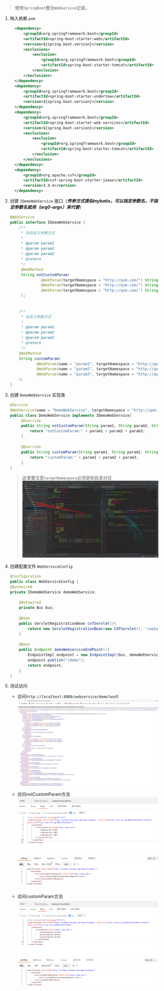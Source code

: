 > 使用`SpringBoot`整合`WebService`记录。

1. 映入依赖 `pom`
   ```xml
     <dependency>
         <groupId>org.springframework.boot</groupId>
         <artifactId>spring-boot-starter-web</artifactId>
         <version>${spring.boot.version}</version>
         <exclusions>
             <exclusion>
                 <groupId>org.springframework.boot</groupId>
                 <artifactId>spring-boot-starter-tomcat</artifactId>
             </exclusion>
         </exclusions>
     </dependency>
     <dependency>
         <groupId>org.springframework.boot</groupId>
         <artifactId>spring-boot-starter-undertow</artifactId>
         <version>${spring.boot.version}</version>
     </dependency>
     <dependency>
         <groupId>org.springframework.boot</groupId>
         <artifactId>spring-boot-starter-web-services</artifactId>
         <version>${spring.boot.version}</version>
         <exclusions>
             <exclusion>
                 <groupId>org.springframework.boot</groupId>
                 <artifactId>spring-boot-starter-tomcat</artifactId>
             </exclusion>
         </exclusions>
     </dependency>
     <dependency>
         <groupId>org.apache.cxf</groupId>
         <artifactId>cxf-spring-boot-starter-jaxws</artifactId>
         <version>3.4.4</version>
     </dependency>
   ```

2. 创建 `IDemoWebService` 接口（***传参方式类似mybatis，可以指定参数名，不指定参数名就用（arg0-argn）来代替***）

   ```java
   @WebService
   public interface IDemoWebService {
       /**
        * 非自定义参数方式
        *
        * @param param1
        * @param param2
        * @param param3
        * @return
        */
        @WebMethod
        String notCustomParam(
                 @WebParam(targetNamespace = "http://qxm.com/") String param1,
                 @WebParam(targetNamespace = "http://qxm.com/") String param2,
                 @WebParam(targetNamespace = "http://qxm.com/") String param3
        );
   
   
       /**
        * 自定义参数方式
        *
        * @param param1
        * @param param2
        * @param param3
        * @return
        */
       @WebMethod
       String customParam(
               @WebParam(name = "param1", targetNamespace = "http://qxm.com/") String param1,
               @WebParam(name = "param2", targetNamespace = "http://qxm.com/") String param2,
               @WebParam(name = "param3", targetNamespace = "http://qxm.com/") String param3
       );
   }
   ```

3. 创建 `DemoWebService` 实现类

   ```java
   @Service
   @WebService(name = "DemoWebService", targetNamespace = "http://qxm.com/", endpointInterface = "com.qxm.IDemoWebService")
   public class DemoWebService implements IDemoWebService{
        @Override
        public String notCustomParam(String param1, String param2, String param3) {
            return "notCustomParam:" + param1 + param2 + param3;
        }
   
        @Override
        public String customParam(String param1, String param2, String param3) {
            return "customParam:" + param1 + param2 + param3;
        }
   }
   ```
   >  这里要注意`targetNamespace`必须是和目录对应
      ![图一](src/main/resources/01.png)

4. 创建配置文件 `WebServiceConfig`
   ```java
   @Configuration
   public class WebServiceConfig {
   @Autowired
   private IDemoWebService demoWebService;
   
       @Autowired
       private Bus bus;
   
       @Bean
       public ServletRegistrationBean cxfServlet(){
           return new ServletRegistrationBean(new CXFServlet(), "/webservice/*");
       }
   
       @Bean
       public Endpoint demoWebserviceEndPoint(){
           EndpointImpl endpoint = new EndpointImpl(bus, demoWebService);
           endpoint.publish("/demo");
           return endpoint;
       }
   }
   ```

5. 测试访问

    - 访问`http://localhost:8080/webservice/demo?wsdl`
      ![wsdl](src/main/resources/wsdl.png)

    - 访问notCustomParam方法
      ![在这里插入图片描述](src/main/resources/notCustomParam.png)

    - 访问customParam方法
      ![在这里插入图片描述](src/main/resources/customParam.png)